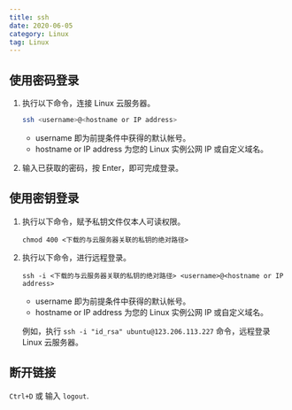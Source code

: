 ```yaml
---
title: ssh
date: 2020-06-05
category: Linux
tag: Linux
---
```


## 使用密码登录

1. 执行以下命令，连接 Linux 云服务器。

   ```bash
   ssh <username>@<hostname or IP address>
   ```

   - username 即为前提条件中获得的默认帐号。
   - hostname or IP address 为您的 Linux 实例公网 IP 或自定义域名。

2. 输入已获取的密码，按 Enter，即可完成登录。

## 使用密钥登录

1. 执行以下命令，赋予私钥文件仅本人可读权限。

   ```shell
   chmod 400 <下载的与云服务器关联的私钥的绝对路径>
   ```

2. 执行以下命令，进行远程登录。

   ```shell
   ssh -i <下载的与云服务器关联的私钥的绝对路径> <username>@<hostname or IP address>
   ```

   - username 即为前提条件中获得的默认帐号。
   - hostname or IP address 为您的 Linux 实例公网 IP 或自定义域名。

   例如，执行 `ssh -i "id_rsa" ubuntu@123.206.113.227` 命令，远程登录 Linux 云服务器。

## 断开链接

`Ctrl+D` 或 输入 `logout`.
